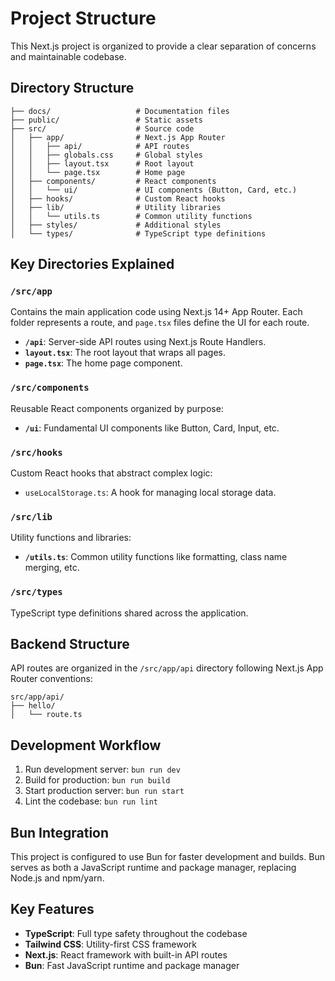 # Project Structure

This Next.js project is organized to provide a clear separation of concerns and maintainable codebase.

## Directory Structure

```
├── docs/                   # Documentation files
├── public/                 # Static assets
├── src/                    # Source code
│   ├── app/                # Next.js App Router
│   │   ├── api/            # API routes
│   │   ├── globals.css     # Global styles
│   │   ├── layout.tsx      # Root layout
│   │   └── page.tsx        # Home page
│   ├── components/         # React components
│   │   └── ui/             # UI components (Button, Card, etc.)
│   ├── hooks/              # Custom React hooks
│   ├── lib/                # Utility libraries
│   │   └── utils.ts        # Common utility functions
│   ├── styles/             # Additional styles
│   └── types/              # TypeScript type definitions
```

## Key Directories Explained

### `/src/app`

Contains the main application code using Next.js 14+ App Router. Each folder represents a route, and `page.tsx` files define the UI for each route.

- **`/api`**: Server-side API routes using Next.js Route Handlers.
- **`layout.tsx`**: The root layout that wraps all pages.
- **`page.tsx`**: The home page component.

### `/src/components`

Reusable React components organized by purpose:

- **`/ui`**: Fundamental UI components like Button, Card, Input, etc.

### `/src/hooks`

Custom React hooks that abstract complex logic:

- `useLocalStorage.ts`: A hook for managing local storage data.

### `/src/lib`

Utility functions and libraries:

- **`/utils.ts`**: Common utility functions like formatting, class name merging, etc.

### `/src/types`

TypeScript type definitions shared across the application.

## Backend Structure

API routes are organized in the `/src/app/api` directory following Next.js App Router conventions:

```
src/app/api/
├── hello/
│   └── route.ts
```

## Development Workflow

1. Run development server: `bun run dev`
2. Build for production: `bun run build`
3. Start production server: `bun run start`
4. Lint the codebase: `bun run lint`

## Bun Integration

This project is configured to use Bun for faster development and builds. Bun serves as both a JavaScript runtime and package manager, replacing Node.js and npm/yarn.

## Key Features

- **TypeScript**: Full type safety throughout the codebase
- **Tailwind CSS**: Utility-first CSS framework
- **Next.js**: React framework with built-in API routes
- **Bun**: Fast JavaScript runtime and package manager 